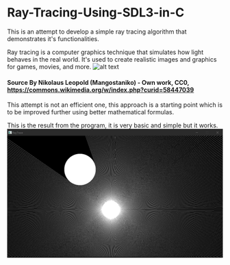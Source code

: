 # Ray-Tracing-Using-SDL3-in-C
This is an attempt to develop a simple ray tracing algorithm that demonstrates it's functionalities. 

Ray tracing is a computer graphics technique that simulates how light behaves in the real world. It's used to create realistic images and graphics for games, movies, and more. 
![alt text](https://upload.wikimedia.org/wikipedia/commons/9/95/Ray_Tracing_Illustration_First_Bounce.png)
#### Source By Nikolaus Leopold (Mangostaniko) - Own work, CC0, https://commons.wikimedia.org/w/index.php?curid=58447039
This attempt is not an efficient one, this approach is a starting point which is to be improved further using better mathematical formulas. 

This is the result from the program, it is very basic and simple but it works.
![alt text](image_2025-02-07_231306640.png)
